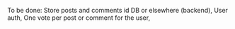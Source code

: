 To be done:
Store posts and comments id DB or elsewhere (backend),
User auth,
One vote per post or comment for the user,
